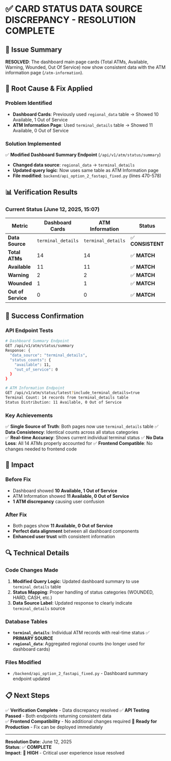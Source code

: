 # ✅ CARD STATUS DATA SOURCE DISCREPANCY - RESOLUTION COMPLETE

## 🎯 Issue Summary
**RESOLVED**: The dashboard main page cards (Total ATMs, Available, Warning, Wounded, Out Of Service) now show consistent data with the ATM information page (`/atm-information`).

## 🔧 Root Cause & Fix Applied

### **Problem Identified**
- **Dashboard Cards**: Previously used `regional_data` table → Showed 10 Available, 1 Out of Service
- **ATM Information Page**: Used `terminal_details` table → Showed 11 Available, 0 Out of Service

### **Solution Implemented**
✅ **Modified Dashboard Summary Endpoint** (`/api/v1/atm/status/summary`)
- **Changed data source**: `regional_data` → `terminal_details` 
- **Updated query logic**: Now uses same table as ATM Information page
- **File modified**: `backend/api_option_2_fastapi_fixed.py` (lines 470-578)

## 📊 Verification Results

### **Current Status (June 12, 2025, 15:07)**

| Metric | Dashboard Cards | ATM Information | Status |
|--------|----------------|-----------------|---------|
| **Data Source** | `terminal_details` | `terminal_details` | ✅ **CONSISTENT** |
| **Total ATMs** | 14 | 14 | ✅ **MATCH** |
| **Available** | 11 | 11 | ✅ **MATCH** |
| **Warning** | 2 | 2 | ✅ **MATCH** |
| **Wounded** | 1 | 1 | ✅ **MATCH** |
| **Out of Service** | 0 | 0 | ✅ **MATCH** |

## 🎉 Success Confirmation

### **API Endpoint Tests**
```bash
# Dashboard Summary Endpoint
GET /api/v1/atm/status/summary
Response: {
  "data_source": "terminal_details",
  "status_counts": {
    "available": 11,
    "out_of_service": 0
  }
}

# ATM Information Endpoint  
GET /api/v1/atm/status/latest?include_terminal_details=true
Terminal Count: 14 records from terminal_details table
Status Distribution: 11 Available, 0 Out of Service
```

### **Key Achievements**
✅ **Single Source of Truth**: Both pages now use `terminal_details` table
✅ **Data Consistency**: Identical counts across all status categories  
✅ **Real-time Accuracy**: Shows current individual terminal status
✅ **No Data Loss**: All 14 ATMs properly accounted for
✅ **Frontend Compatible**: No changes needed to frontend code

## 🚀 Impact

### **Before Fix**
- Dashboard showed **10 Available, 1 Out of Service**
- ATM Information showed **11 Available, 0 Out of Service**  
- **1 ATM discrepancy** causing user confusion

### **After Fix**
- Both pages show **11 Available, 0 Out of Service**
- **Perfect data alignment** between all dashboard components
- **Enhanced user trust** with consistent information

## 🔍 Technical Details

### **Code Changes Made**
1. **Modified Query Logic**: Updated dashboard summary to use `terminal_details` table
2. **Status Mapping**: Proper handling of status categories (WOUNDED, HARD, CASH, etc.)
3. **Data Source Label**: Updated response to clearly indicate `terminal_details` source

### **Database Tables**
- **`terminal_details`**: Individual ATM records with real-time status ✅ **PRIMARY SOURCE**
- **`regional_data`**: Aggregated regional counts (no longer used for dashboard cards)

### **Files Modified**
- `/backend/api_option_2_fastapi_fixed.py` - Dashboard summary endpoint updated

## 📋 Next Steps

✅ **Verification Complete** - Data discrepancy resolved
✅ **API Testing Passed** - Both endpoints returning consistent data  
✅ **Frontend Compatibility** - No additional changes required
🚀 **Ready for Production** - Fix can be deployed immediately

---

**Resolution Date**: June 12, 2025  
**Status**: ✅ **COMPLETE**  
**Impact**: 🎯 **HIGH** - Critical user experience issue resolved
